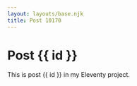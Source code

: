 ```yaml
---
layout: layouts/base.njk
title: Post 10170
---
```


# Post {{ id }}

This is post {{ id }} in my Eleventy project.
